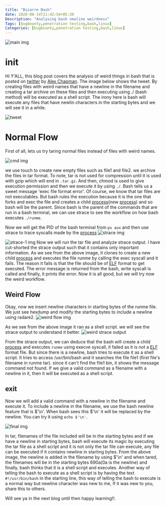 ```yaml
---
title: "Bizarre Bash"
date: 2020-08-14T21:42:54+05:30
Description: "Analysing bash newline weirdness"
Tags: [bugbounty,penetration testing,bash,linux]
Categories: [bugbounty,penetration testing,bash,linux]
---
```


![main img](/img/main/bash-newline/main.png)

# init
Hi Y'ALL, this blog post covers the analysis of weird things in bash that is posted on [twitter](https://twitter.com/ajxchapman/status/1293900614724980743) by [Alex Chapman](https://twitter.com/ajxchapman). The image below shows the tweet. By creating files with weird names that have a newline in the filename and creating a tar archive on these files and then executing using ./ (bash method) will be executed as a shell script. The irony here is bash will execute any files that have newlin characters in the starting bytes and we will see it in a while.

![tweet](https://pbs.twimg.com/media/EfTbgr8UcAcrhja?format=jpg&name=large)

# Normal Flow
First of all, lets us try taring normal files instead of files with weird names.

![cmd img](/img/main/bash-newline/fileformaterr.png)

we use touch to create new empty files such as file1 and file2. we archive the files in tar format. To note, tar is not used for compression until it is used with gzip which will end in `.tar.gz`. And then, chmod is used to give execution permission and then we execute it by using `./`. Bash tells us a sweet message 'exec file format error'. Of course, we know that tar files are not executables. But bash rules the execution because it is the one that forks and exec the file and creates a child [process](/post/understanding-linux-process/)(new [process](/post/understanding-linux-process/)) and so bash will be the parent. Since bash is the parent of the commands that are run in a bash terminal, we can use strace to see the workflow on how bash executes `./runme`. 

Now we will get the PID of the bash terminal from `ps aux` and then use strace to trace syscalls made by the [process](/post/understanding-linux-process/)
![strace img](/img/main/bash-newline/normalflow.png)

![strace-1 img](/img/main/bash-newline/normalflow-strace.png)
Now we will run the tar file and analyze strace output. I have cut-shorted the strace output such that it contains only important information. As we see from the above image, it clones to create a new child [process](/post/understanding-linux-process/) and executes the file runme by calling the exec syscall and it fails. The reason it fails is that the file should be of [ELF](/post/understanding-linux-process/) format to get executed. The error message is returned from the bash, write syscall is called and finally, it prints the error. Now it is all good, but we will try now the weird workflow.

## Weird Flow

Okay, now we insert newline characters in starting bytes of the runme file. We just see hexdump and modify the starting bytes to include a newline using radare2.
![weird flow img](/img/main/bash-newline/weirdflow.png)

As we see from the above image it ran as a shell script. we will see the strace output to understand it better.
![weird strace output](/img/main/bash-newline/weirdflow-strace.png)

From the strace output, we can deduce that the bash will create a child [process](/post/understanding-linux-process/) and executes `runme` using execve syscall, it failed as it is not a [ELF](/post/understanding-linux-process/) format file. But since there is a newline, bash tries to execute it as a shell script. It tries to access /usr/bin/bash and it searches the file file1 (first file's filename in runme tar). since it can't find the file1 bin, it shows the message command not found. If we give a valid command as a filename with a newline in it, then it will be executed as a shell script.

## exit
Now we will add a valid command with a newline in the filename and execute it. To include a newline in the filename, we use the bash newline feature that is $'\n'. When bash sees this $'\n' it will be replaced by the newline. You can try it using `echo $'\n'`.

![final img](/img/main/bash-newline/newline-final.png)

In tar, filenames of the file included will be in the starting bytes and if we have a newline in starting bytes, bash will execute its magic by executing the tar file as a shell script and it is not only the tar file can execute, any file can be executed if it contains newline in starting bytes. From the above image, the newline is added in the filename by using $'\n' and when tared, the filenames will be in the starting bytes 690a(0a is the newline) and finally, bash thinks that it is a shell script and executes. Another way of telling the bash to execute as a shell script is by having the text `#!/usr/bin/bash` in the starting line, this way of telling the bash to execute is a normal way but newline character was new to me, If it was new to you, share this to others.

Will see ya in the next blog until then happy learning!!.
